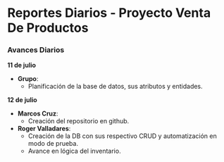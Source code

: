 # Reportes Diarios - Proyecto Venta De Productos
### Avances Diarios
**11 de julio**  
- **Grupo**:
  - Planificación de la base de datos, sus atributos y entidades.

**12 de julio**
- **Marcos Cruz**:
  - Creación del repositorio en github. 
- **Roger Valladares**:  
  - Creación de la DB con sus respectivo CRUD y automatización en modo de prueba.
  - Avance en lógica del inventario.
